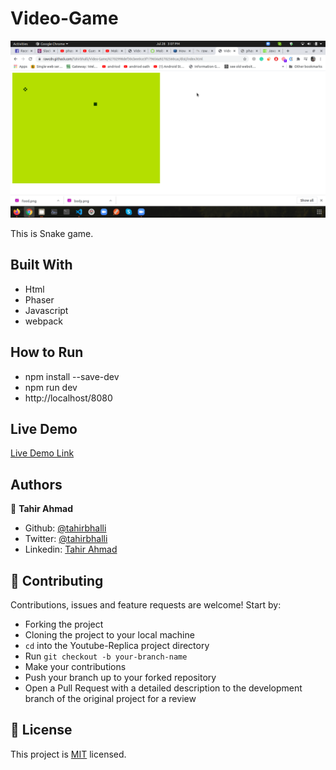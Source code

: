 # Video-Game
![image](./screenshot.png)

This is Snake game.
## Built With

- Html
- Phaser
- Javascript
- webpack

## How to Run
- npm install --save-dev
- npm run dev
- http://localhost/8080

## Live Demo

[Live Demo Link](https://rawcdn.githack.com/Tahirbhalli/Video-Game/fa443f0366b6ed75e01389cc93d2e17c54286307/dist/index.html)


## Authors

👤 **Tahir Ahmad**

- Github: [@tahirbhalli](https://github.com/tahirbhalli/)
- Twitter: [@tahirbhalli](https://twitter.com/tahirbhalli)
- Linkedin: [Tahir Ahmad](https://www.linkedin.com/in/tahirahmad16/)

## 🤝 Contributing

Contributions, issues and feature requests are welcome! Start by:
* Forking the project
* Cloning the project to your local machine
* `cd` into the Youtube-Replica project directory
* Run `git checkout -b your-branch-name`
* Make your contributions
* Push your branch up to your forked repository
* Open a Pull Request with a detailed description to the development branch of the original project for a review

## 📝 License

This project is [MIT](https://opensource.org/licenses/MIT) licensed.